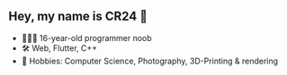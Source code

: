 ## Hey, my name is CR24 👋

- 👨🏻‍💻 16-year-old programmer noob
- 🛠️ Web, Flutter, C++
- 🔭 Hobbies: Computer Science, Photography, 3D-Printing & rendering
